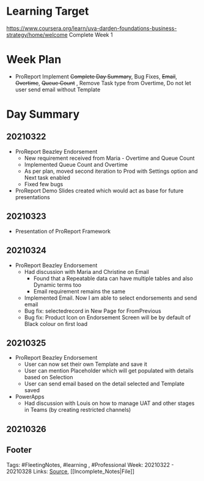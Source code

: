 # Learning Target
https://www.coursera.org/learn/uva-darden-foundations-business-strategy/home/welcome
Complete Week 1 
 
# Week Plan
- ProReport Implement ~~Complete Day Summary~~, Bug Fixes, ~~Email~~, ~~Overtime~~, ~~Queue Count~~ , Remove Task type from Overtime, Do not let user send email without Template


# Day Summary
## 20210322
- ProReport Beazley Endorsement
	- New requirement received from Maria - Overtime and Queue Count
	- Implemented Queue Count and Overtime
	- As per plan, moved second iteration to Prod with Settings option and Next task enabled
	- Fixed few bugs
- ProReport Demo Slides created which would act as base for future presentations

## 20210323
- Presentation of ProReport Framework

## 20210324
- ProReport Beazley Endorsement
	- Had discussion with Maria and Christine on Email
		- Found that a Repeatable data can have multiple tables and also Dynamic terms too
		- Email requirement remains the same
	- Implemented Email. Now I am able to select endorsements and send email
	- Bug fix: selectedrecord in New Page for FromPrevious
	- Bug fix: Product Icon on Endorsement Screen will be by default of Black colour on first load

## 20210325
- ProReport Beazley Endorsement
	- User can now set their own Template and save it
	- User can mention Placeholder which will get populated with details based on Selection
	- User can send email based on the detail selected and Template saved
- PowerApps
	- Had discussion with Louis on how to manage UAT and other stages in Teams (by creating restricted channels)

## 20210326


## Footer

Tags: #FleetingNotes, #learning , #Professional
Week: 20210322 - 20210328
Links: 
[Source](template.md), [[Incomplete_Notes|File]]

<!--
Comment -   
-->
<!--stackedit_data:
eyJoaXN0b3J5IjpbLTE4OTM1ODY3MDIsMTIwODQ2NjIwOCwtMT
I0MTU0Njk1NSw4ODc5ODc3NDQsLTMzODUyNzQ4OSwxODQ4MjEz
MDE2LDg4NDE0MDgwMV19
-->